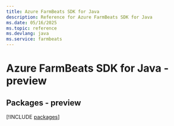 ```yaml
---
title: Azure FarmBeats SDK for Java
description: Reference for Azure FarmBeats SDK for Java
ms.date: 05/16/2025
ms.topic: reference
ms.devlang: java
ms.service: farmbeats
---
```

# Azure FarmBeats SDK for Java - preview
## Packages - preview
[!INCLUDE [packages](farmbeats-index.md)]